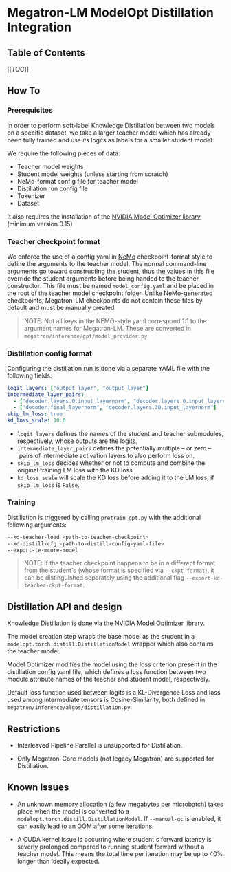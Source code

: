# Megatron-LM ModelOpt Distillation Integration

## Table of Contents

[[_TOC_]]

## How To

### Prerequisites

In order to perform soft-label Knowledge Distillation between two models on a specific dataset,
we take a larger teacher model which has already been fully trained and use its logits as
labels for a smaller student model.

We require the following pieces of data:
* Teacher model weights
* Student model weights (unless starting from scratch)
* NeMo-format config file for teacher model
* Distillation run config file
* Tokenizer
* Dataset

It also requires the installation of the [NVIDIA Model Optimizer library](https://github.com/NVIDIA/TensorRT-Model-Optimizer) (minimum version 0.15)

### Teacher checkpoint format

We enforce the use of a config yaml in [NeMo](https://github.com/NVIDIA/NeMo) checkpoint-format style to define the arguments to the teacher model.
The normal command-line arguments go toward constructing the student, thus the values in this file
override the student arguments before being handed to the teacher constructor. This file must be
named `model_config.yaml` and be placed in the root of the teacher model checkpoint folder.
Unlike NeMo-generated checkpoints, Megatron-LM checkpoints do not contain these files by default and must be manually created.

> NOTE: Not all keys in the NEMO-style yaml correspond 1:1 to the argument names for Megatron-LM. These
are converted in `megatron/inference/gpt/model_provider.py`.

### Distillation config format

Configuring the distillation run is done via a separate YAML file with the following fields:

```yaml
logit_layers: ["output_layer", "output_layer"]
intermediate_layer_pairs:
  - ["decoder.layers.0.input_layernorm", "decoder.layers.0.input_layernorm"]
  - ["decoder.final_layernorm", "decoder.layers.30.input_layernorm"]
skip_lm_loss: true
kd_loss_scale: 10.0
```

* `logit_layers` defines the names of the student and teacher submodules, respectively, whose outputs are the logits.
* `intermediate_layer_pairs` defines the potentially multiple – or zero – pairs of intermediate activation layers to also perform loss on.
* `skip_lm_loss` decides whether or not to compute and combine the original training LM loss with the KD loss
* `kd_loss_scale` will scale the KD loss before adding it to the LM loss, if `skip_lm_loss` is `False`.

### Training

Distillation is triggered by calling `pretrain_gpt.py` with the additional following arguments:

```bash
--kd-teacher-load <path-to-teacher-checkpoint>
--kd-distill-cfg <path-to-distill-config-yaml-file>
--export-te-mcore-model
```

> NOTE: If the teacher checkpoint happens to be in a different format from the student's (whose format is specified via `--ckpt-format`), it can
be distinguished separately using the additional flag `--export-kd-teacher-ckpt-format`.

## Distillation API and design

Knowledge Distillation is done via the [NVIDIA Model Optimizer library](https://github.com/NVIDIA/TensorRT-Model-Optimizer).

The model creation step wraps the base model as the student in a
`modelopt.torch.distill.DistillationModel` wrapper which also contains the teacher model.

Model Optimizer modifies the model using the loss criterion present in the distillation config yaml file, which
defines a loss function between two module attribute names of the teacher and student model, respectively.

Default loss function used between logits is a KL-Divergence Loss and loss used among intermediate tensors is Cosine-Similarity,
both defined in `megatron/inference/algos/distillation.py`.

## Restrictions

* Interleaved Pipeline Parallel is unsupported for Distillation.

* Only Megatron-Core models (not legacy Megatron) are supported for Distillation.

## Known Issues

* An unknown memory allocation (a few megabytes per microbatch) takes place when the model is converted to a
`modelopt.torch.distill.DistillationModel`. If `--manual-gc` is enabled, it can easily lead to an OOM after some iterations.

* A CUDA kernel issue is occurring where student's forward latency is severly prolonged compared to running student forward
without a teacher model. This means the total time per iteration may be up to 40% longer than ideally expected.
